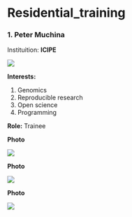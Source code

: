 # Residential_training

### 1. Peter Muchina
Instituition: **ICIPE**

![](https://i1.wp.com/bioinnovate-africa.org/wp-content/uploads/2019/06/icipe_logo.jpg?resize=1400%2C9999&ssl=1)

**Interests:** 
1. Genomics
1. Reproducible research
1. Open science
1. Programming


**Role:** Trainee

**Photo**

![](https://avatars3.githubusercontent.com/u/55382520?s=400&u=a83095892610e0ad5e2f721128c91e06e9f92549&v=4)

**Photo**

![](https://scontent.fmba1-1.fna.fbcdn.net/v/t1.0-9/35348763_204932613372742_6786202396746842112_n.jpg?_nc_cat=105&_nc_sid=6e5ad9&_nc_ohc=kpnD2i7yHGcAX9td8vr&_nc_pt=5&_nc_ht=scontent.fmba1-1.fna&oh=3401722a1a894cf7992608576f60ad8d&oe=5F270F26)

**Photo**

![](https://i.pinimg.com/originals/d3/36/c2/d336c256e5e7464f8757216009a9be44.jpg)






[1]: http://slashdot.org
